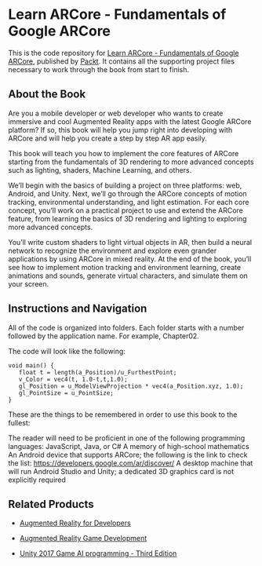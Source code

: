 # Learn ARCore - Fundamentals of Google ARCore
This is the code repository for [Learn ARCore - Fundamentals of Google ARCore](https://www.packtpub.com/application-development/learn-arcore-fundamentals-google-arcore?utm_source=github&utm_medium=repository&utm_campaign=9781788830409), published by [Packt](https://www.packtpub.com/?utm_source=github). It contains all the supporting project files necessary to work through the book from start to finish.
## About the Book
Are you a mobile developer or web developer who wants to create immersive and cool Augmented Reality apps with the latest Google ARCore platform? If so, this book will help you jump right into developing with ARCore and will help you create a step by step AR app easily.

This book will teach you how to implement the core features of ARCore starting from the fundamentals of 3D rendering to more advanced concepts such as lighting, shaders, Machine Learning, and others.

We’ll begin with the basics of building a project on three platforms: web, Android, and Unity. Next, we’ll go through the ARCore concepts of motion tracking, environmental understanding, and light estimation. For each core concept, you’ll work on a practical project to use and extend the ARCore feature, from learning the basics of 3D rendering and lighting to exploring more advanced concepts.

You’ll write custom shaders to light virtual objects in AR, then build a neural network to recognize the environment and explore even grander applications by using ARCore in mixed reality. At the end of the book, you’ll see how to implement motion tracking and environment learning, create animations and sounds, generate virtual characters, and simulate them on your screen.

## Instructions and Navigation
All of the code is organized into folders. Each folder starts with a number followed by the application name. For example, Chapter02.



The code will look like the following:
```
void main() {
   float t = length(a_Position)/u_FurthestPoint;
   v_Color = vec4(t, 1.0-t,t,1.0);
   gl_Position = u_ModelViewProjection * vec4(a_Position.xyz, 1.0);
   gl_PointSize = u_PointSize;
}
```

These are the things to be remembered in order to use this book to the fullest:

The reader will need to be proficient in one of the following programming languages: JavaScript, Java, or C#
A memory of high-school mathematics
An Android device that supports ARCore; the following is the link to check the list: https://developers.google.com/ar/discover/
A desktop machine that will run Android Studio and Unity; a dedicated 3D graphics card is not explicitly required

## Related Products
* [Augmented Reality for Developers](https://www.packtpub.com/web-development/augmented-reality-developers?utm_source=github&utm_medium=repository&utm_campaign=9781787286436)

* [Augmented Reality Game Development](https://www.packtpub.com/application-development/augmented-reality-game-development?utm_source=github&utm_medium=repository&utm_campaign=9781787122888)

* [Unity 2017 Game AI programming - Third Edition](https://www.packtpub.com/game-development/unity-2017-game-ai-programming-third-edition?utm_source=github&utm_medium=repository&utm_campaign=9781788477901)
